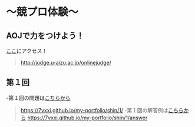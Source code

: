 # ～競プロ体験～

## AOJで力をつけよう！
[ここ](http://judge.u-aizu.ac.jp/onlinejudge/)にアクセス！
>http://judge.u-aizu.ac.jp/onlinejudge/

## 第１回
-第１回の問題は[こちらから](https://7vxxi.github.io/my-portfolio/shin/1/)
>https://7vxxi.github.io/my-portfolio/shin/1/
-第１回の解答例は[こちらから](https://7vxxi.github.io/my-portfolio/shin/1/answer)
>https://7vxxi.github.io/my-portfolio/shin/1/answer
